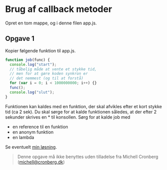 # Brug af callback metoder

Opret en tom mappe, og i denne filen app.js. 

## Opgave 1
Kopier følgende funktion til app.js.

```javascript
function job(func) {
  console.log("start");
  // tåbelig måde at vente et stykke tid,
  // men for at gøre koden synkron er
  // det nemmest (og til at forstå)
  for (var i = 0; i < 1000000000; i++) {}
  func();
  console.log("slut");
}
```

Funktionen kan kaldes med en funktion, der skal afvikles efter et kort stykke tid (ca 2 sek). Du skal sørge for at kalde funktionen således, at der efter 2 sekunder skrives en * til konsollen. Sørg for at kalde job med

- en reference til en funktion
- en anonym funktion
- en lambda

Se eventuelt [min løsning](../app.js).

> Denne opgave må ikke benyttes uden tilladelse fra Michell Cronberg (michell@cronberg.dk)
